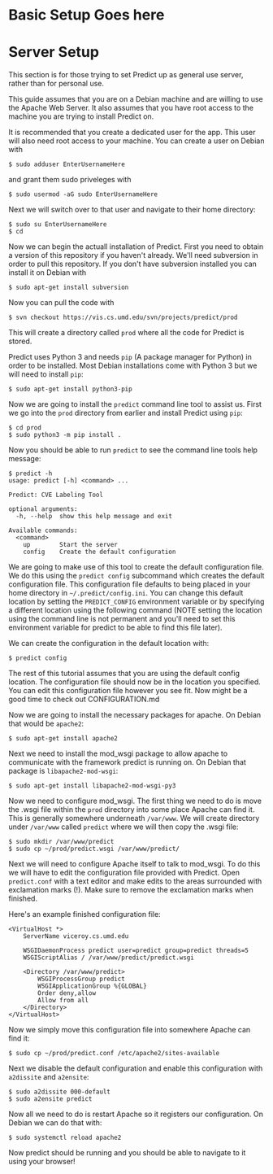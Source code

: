 # Basic Setup Goes here

# Server Setup

This section is for those trying to set Predict up as general use server, rather
than for personal use.

This guide assumes that you are on a Debian machine and are willing to use the
Apache Web Server. It also assumes that you have root access to the machine you
are trying to install Predict on.

It is recommended that you create a dedicated user for the app. This user will
also need root access to your machine. You can create a user on Debian with

```
$ sudo adduser EnterUsernameHere
```

and grant them sudo priveleges with

```
$ sudo usermod -aG sudo EnterUsernameHere
```

Next we will switch over to that user and navigate to their home directory:

```
$ sudo su EnterUsernameHere
$ cd
```

Now we can begin the actuall installation of Predict. First you need to obtain a
version of this repository if you haven't already. We'll need subversion in
order to pull this repository. If you don't have subversion installed you can
install it on Debian with 

```
$ sudo apt-get install subversion
```

Now you can pull the code with

```
$ svn checkout https://vis.cs.umd.edu/svn/projects/predict/prod
```

This will create a directory called `prod` where all the code for Predict is
stored.

Predict uses Python 3 and needs `pip` (A package manager for Python) in order to
be installed. Most Debian installations come with Python 3 but we will need to
install `pip`:

```
$ sudo apt-get install python3-pip
```

Now we are going to install the `predict` command line tool to assist us. First
we go into the `prod` directory from earlier and install Predict using `pip`:

```
$ cd prod
$ sudo python3 -m pip install .
```

Now you should be able to run `predict` to see the command line tools help
message:

```
$ predict -h
usage: predict [-h] <command> ...

Predict: CVE Labeling Tool

optional arguments:
  -h, --help  show this help message and exit

Available commands:
  <command>
    up        Start the server
    config    Create the default configuration
```

We are going to make use of this tool to create the default configuration file.
We do this using the `predict config` subcommand which creates the default
configuration file. This configuration file defaults to being placed in your 
home directory in `~/.predict/config.ini`. You can change this default location
by setting the `PREDICT_CONFIG` environment variable or by specifying a
different location using the following command (NOTE setting the location using
the command line is not permanent and you'll need to set this environment
variable for predict to be able to find this file later).

We can create the configuration in the default location with:

```
$ predict config
```

The rest of this tutorial assumes that you are using the default config 
location. The configuration file should now be in the location you specified.
You can edit this configuration file however you see fit. Now might be
a good time to check out CONFIGURATION.md

Now we are going to install the necessary packages for apache. On Debian that
would be `apache2`:

```
$ sudo apt-get install apache2
```

Next we need to install the mod_wsgi package to allow apache to communicate with
the framework predict is running on. On Debian that package is 
`libapache2-mod-wsgi`:

```
$ sudo apt-get install libapache2-mod-wsgi-py3
```

Now we need to configure mod_wsgi. The first thing we need to do is
move the .wsgi file within the `prod` directory into some place Apache can find
it. This is generally somewhere underneath `/var/www`. We will create directory
under `/var/www` called `predict` where we will then copy the .wsgi file:

```
$ sudo mkdir /var/www/predict
$ sudo cp ~/prod/predict.wsgi /var/www/predict/
```

Next we will need to configure Apache itself to talk to mod_wsgi. To do this
we will have to edit the configuration file provided with Predict. Open
`predict.conf` with a text editor and make edits to the areas surrounded with 
exclamation marks (!). Make sure to remove the exclamation marks when finished.

Here's an example finished configuration file:

```
<VirtualHost *>
    ServerName viceroy.cs.umd.edu

    WSGIDaemonProcess predict user=predict group=predict threads=5
    WSGIScriptAlias / /var/www/predict/predict.wsgi

    <Directory /var/www/predict>
        WSGIProcessGroup predict
        WSGIApplicationGroup %{GLOBAL}
        Order deny,allow
        Allow from all
    </Directory>
</VirtualHost>
```

Now we simply move this configuration file into somewhere Apache can find it:

```
$ sudo cp ~/prod/predict.conf /etc/apache2/sites-available
```

Next we disable the default configuration and enable this configuration with
`a2dissite` and `a2ensite`:

```
$ sudo a2dissite 000-default
$ sudo a2ensite predict
```

Now all we need to do is restart Apache so it registers our configuration. On
Debian we can do that with:

```
$ sudo systemctl reload apache2
```

Now predict should be running and you should be able to navigate to it using
your browser!

